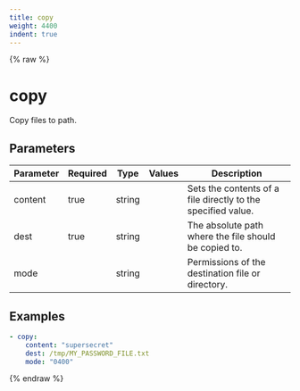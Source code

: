 ```yaml
---
title: copy
weight: 4400
indent: true
---
```


{% raw %}
# copy

Copy files to path.

## Parameters

| Parameter | Required | Type   | Values | Description                                                  |
|-----------|----------|--------|--------|--------------------------------------------------------------|
| content   | true     | string |        | Sets the contents of a file directly to the specified value. |
| dest      | true     | string |        | The absolute path where the file should be copied to.        |
| mode      |          | string |        | Permissions of the destination file or directory.            |

## Examples

```yaml
- copy:
    content: "supersecret"
    dest: /tmp/MY_PASSWORD_FILE.txt
    mode: "0400"
```

{% endraw %}